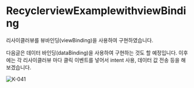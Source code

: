 # RecyclerviewExamplewithviewBinding

리사이클러뷰를 뷰바인딩(viewBinding)을 사용하여 구현하였습니다.

다음글은 데이터 바인딩(dataBinding)을 사용하여 구현하는 것도 할 예정입니다.
이후에는 각 리사이클러뷰 마다 클릭 이벤트를 넣어서 intent 사용, 데이터 값 전송 등을 해보겠습니다.

![K-041](https://user-images.githubusercontent.com/90826931/165835202-99e92977-c08f-4658-a2fb-041d9cf48ccf.png)
